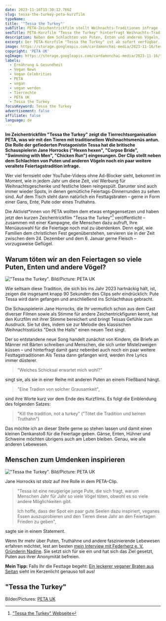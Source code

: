 ```yaml
---
date: 2023-11-16T15:30:12.766Z
slug: tessa-the-turkey-peta-kurzfilm
typeName:
title: '"Tessa the Turkey"'
subTitle: PETA-Zeichentrickfilm stellt Weihnachts-Traditionen infrage
seoTitle: PETA-Kurzfilm "Tessa the Turkey" hinterfragt Weihnachts-Traditionen
description: Neben dem Schlachten von Puten, Enten und anderen Vögeln, stellt der PETA-Kurzfilm "Tessa the Turkey" noch andere Weihnachtstraditionen infrage. Jetzt hier sehen!
excerpt: Der PETA-Kurzfilm "Tessa the Turkey" ist ab sofort verfügbar. Ihr könnt Ihn Euch jetzt hier direkt anschauen und alles über die Kampagne dahinter und warum sie, neben dem Schlachten von Puten und anderen Vögeln, noch andere Feiertagstraditionen infrage stellt, erfahren.
image: https://storage.googleapis.com/cardamonchai-media/2023-11-16/tessa-the-turkey-soundsvegan-peta-jpg-imagine-080808_38352e_1024_768/640.webp
copyright: 'PETA UK'
ogImage: https://storage.googleapis.com/cardamonchai-media/2023-11-16/tessa-the-turkey-soundsvegan-peta-og-jpg-imagine-080808_33342d_1200_628/640.webp
labels:
  - Ernährung & Gesundheit
  - Vegan News
  - Vegan Celebrities
  - PETA
  - vegan
  - vegan werden
  - Tierrechte
  - PETA UK
  - Tessa the Turkey
focusKeyword: Tessa the Turkey
advertisement: false
affiliate: false
language: de
---
```


**Im Zeichentrickfilm "Tessa the Turkey" zeigt die Tierrechtsorganisation PETA, was wir mit den Tieren mit traditionellem Weihnachtsmenüs antun. Die Rolle der gefiederten Protagonistin Tessa hat die britische Schauspielerin Jane Horrocks ("Hexen hexen", "Corpse Bride", "Swimming with Men", "Chicken Run") eingesungen. Der Clip stellt neben dem Schlachten von Puten und anderen Vögeln noch ein paar weitere veraltete Feiertagstradition infrage.**

Wer viel fernsieht oder YouTube-Videos ohne Ad-Blocker sieht, bekommt im Moment, wie in jedem Jahr um diese Zeit, viel Werbung für Weihnachtsgeschenke und festliche Ideen reingespült. Darunter sind auch immer wieder Spots, in denen gemütliche Feiertags-Dinnerrunden zu sehen sind. Auf dem Tisch steht dann natürlich ein Festtagsbraten – gerne in Form einer Gans, Ente, Pute oder eines Truthahns.

Die Aktivist\*innen von PETA wollten dem etwas entgegensetzen und haben jetzt den kurzen Zeichentrickfilm "Tessa the Turkey"[^1] veröffentlicht – zusammen mit einer Kampagne, die Menschen dazu aufruft, Ihre Menüauswahl für die Feiertage noch mal zu überdenken. Denn egal, wie Familien dem christlichen Fest gegenüberstehen, servieren sie in der Zeit zwischen dem 24. Dezember und dem 6. Januar gerne Fleisch – vorzugsweise Geflügel.

## Warum töten wir an den Feiertagen so viele Puten, Enten und andere Vögel?

!["Tessa the Turkey". Bild/Picture: PETA UK](https://storage.googleapis.com/cardamonchai-media/2023-11-16/tessa-the-turkey-soundsvegan-peta-1-jpg-imagine-181828_564257_1024_768/640.webp '"Tessa the Turkey". Bild/Picture: PETA UK')

Wie seltsam diese Tradition, die sich bis ins Jahr 2023 hartnäckig hält, ist, zeigen die insgesamt knapp 90 Sekunden des Clips sehr eindrücklich: Pute Tessa wird darin gefangen und anschließend ins Schlachthaus gebracht.

Die Schauspielerin Jane Horrocks, die Ihr vermutlich schon aus dem Cast diverser Filmen sowie als Stimme für andere Zeichentrickfiguren kennt, hat den Kurzfilm mit ihrer Stimme bereichert und bringt Tessas Gefühle zum Ausdruck. Sie tut dies, indem sie zur Melodie des klassischen Weihnachtsstücks "Deck the Halls" einen neuen Text singt.

Der so entstandene neue Song handelt zunächst von Kindern, die Briefe an Männer mit Bärten schreiben und Menschen, die sich unter Mistelzweigen küssen – und hinterfragt damit ganz nebenbei auch noch ein paar weitere Festtagstraditionen Als Tessa dann gefangen wird, werden ihre Lyrics immer düsterer.

> "Welches Schicksal erwartet mich wohl?"

singt sie, als sie in einer Reihe mit anderen Puten an einem Fließband hängt.

> "Eine Tradion von solcher Grausamkeit",

sind ihre Worte kurz vor dem Ende des Kurzfilms. Es folgt die Einblendung des folgenden Satzes:

> "Kill the tradition, not a turkey" ("Tötet die Tradition und keinen Truthahn")

Das möchte ich an dieser Stelle gerne so stehen lassen und damit einen kleinen Denkanstoß für die Feiertage geben. Gänse, Enten, Hühner und Schweine möchten übrigens auch am Leben bleiben. Genau, wie alle anderen Lebewesen.

## Menschen zum Umdenken inspirieren

!["Tessa the Turkey". Bild/Picture: PETA UK](https://storage.googleapis.com/cardamonchai-media/2023-11-16/tessa-the-turkey-soundsvegan-peta-2-jpg-imagine-181818_725d63_1024_768/640.webp '"Tessa the Turkey". Bild/Picture: PETA UK')

Jane Horrocks ist stolz auf ihre Rolle in dem PETA-Clip.

> "Tessa ist eine neugierige junge Pute, die sich fragt, warum Menschen Jahr für Jahr so viele Vögel töten, obwohl es so viele andere Möglichkeiten gibt.
>
> Ich hoffe, dass der Spot ein paar gute Seelen dazu inspiriert, veganes Essen auszuprobieren und den Tieren diese Jahr an den Feiertagen Frieden zu geben",

sagte sie in einem Statement.

Wenn Ihr mehr über Puten, Truthähne und andere faszinierende Lebewesen erfahren möchtet, lest am besten [mein Interview mit Federherz e. V. Gründerin Nadine](/2023/10/federherz-interview/). Sie setzt sich für sie ein und hat sich das Ziel gesetzt, Puten aus ihrer Anonymität befreien.

**Mein Tipp:** Falls Ihr die Festtage begeht: [Ein leckerer veganer Braten aus Seitan](/2016/01/seitan-grundrezept/) sieht im Kerzenlicht genauso toll aus!

## "Tessa the Turkey"

<YouTube id="XoZCg1tjCIc" />

Bilder/Pictures: [PETA UK](https://www.peta.org.uk/features/tessa-the-turkey/)

[^1]: ["Tessa the Turkey" Webseite](https://www.peta.org.uk/features/tessa-the-turkey/)
